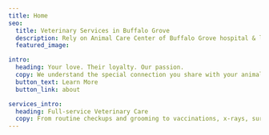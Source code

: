 ```yaml
---
title: Home
seo: 
  title: Veterinary Services in Buffalo Grove
  description: Rely on Animal Care Center of Buffalo Grove hospital & laboratory for grooming, veterinary medicine, surgery, radiology, dental & emergency vet services.
  featured_image:

intro: 
  heading: Your love. Their loyalty. Our passion.
  copy: We understand the special connection you share with your animal. That’s why our expert staff is committed to providing comprehensive medical care in a warm, welcoming and stress-free environment. With a convenient location, flexible scheduling, and state-of-the-art technology, you can entrust your pet’s health and well-being to Animal Care Center of Buffalo Grove.
  button_text: Learn More
  button_link: about

services_intro: 
  heading: Full-service Veterinary Care
  copy: From routine checkups and grooming to vaccinations, x-rays, surgery and more, we provide complete care for dogs, cats and exotic pets under one roof. 
---
```

